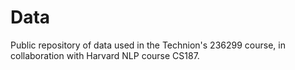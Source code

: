 # Data
Public repository of data used in the Technion's 236299 course, in collaboration with Harvard NLP course CS187.

